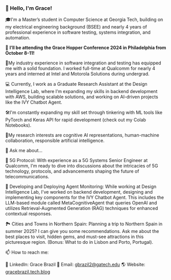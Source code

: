 ### 👋 Hello, I'm Grace!
  🎓I'm a Master’s student in Computer Science at Georgia Tech, building on my electrical engineering background (BSEE) and nearly 4 years of professional experience in software testing, systems integration, and automation.

  🎉 **I’ll be attending the Grace Hopper Conference 2024 in Philadelphia from October 8-11!**

  🚀My industry experience in software integration and testing has equipped me with a solid foundation. I worked full-time at Qualcomm for nearly 4 years and interned at Intel and Motorola Solutions during undergrad.

  💻 Currently, I work as a Graduate Research Assistant at the Design Intelligence Lab, where I’m expanding my skills in backend development with AWS, building scalable solutions, and working on AI-driven projects like the IVY Chatbot Agent.

  🛠️I'm constantly expanding my skill set through tinkering with ML tools like PyTorch and Keras API for rapid development (check out my Colab Notebooks).

  🦉My research interests are cognitive AI representations, human-machine collaboration, responsible artificial intelligence.

💬 Ask me about...

  📡 5G Protocol: With experience as a 5G Systems Senior Engineer at Qualcomm, I'm ready to dive into discussions about the intricacies of 5G technology, protocols, and advancements shaping the future of telecommunications.

  🤖 Developing and Deploying Agent Monitoring: While working at Design Intelligence Lab, I've worked on backend development, designing and implementing key components for the IVY Chatbot Agent. This includes the LLM-based module called MetaCognitiveAgent that queries OpenAI and utilizes Retrieval-Augmented Generation (RAG) techniques for enhanced contextual responses.

  🏞️ Cities and Towns in Northern Spain: Planning a trip to Northern Spain in summer 2025? I can give you some recommendations. Ask me about the best places to visit, hidden gems, and must-see attractions in this picturesque region. (Bonus: What to do in Lisbon and Porto, Portugal).

📫 How to reach me:

  🔗 LinkedIn: Grace Brazil
  📧 Email: gbrazil2@gatech.edu
  🌎 Website: [gracebrazil.tech.blog](https://gracebrazil.tech.blog/contact/)




